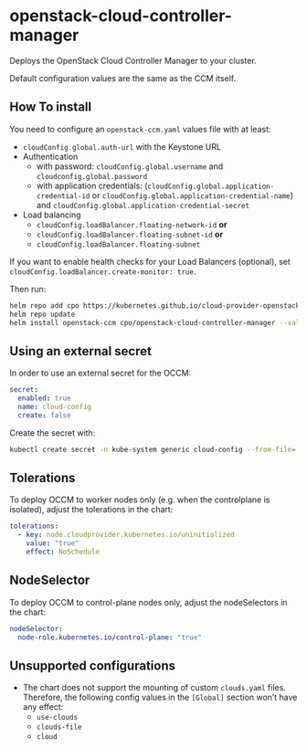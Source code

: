 # openstack-cloud-controller-manager

Deploys the OpenStack Cloud Controller Manager to your cluster.

Default configuration values are the same as the CCM itself.

## How To install

You need to configure an `openstack-ccm.yaml` values file with at least:

- `cloudConfig.global.auth-url` with the Keystone URL
- Authentication
  - with password: `cloudConfig.global.username` and `cloudconfig.global.password`
  - with application credentials: (`cloudConfig.global.application-credential-id` or `cloudConfig.global.application-credential-name`) and `cloudConfig.global.application-credential-secret`
- Load balancing
  - `cloudConfig.loadBalancer.floating-network-id` **or**
  - `cloudConfig.loadBalancer.floating-subnet-id` **or**
  - `cloudConfig.loadBalancer.floating-subnet`

If you want to enable health checks for your Load Balancers (optional), set `cloudConfig.loadBalancer.create-monitor: true`.

Then run:

```sh
helm repo add cpo https://kubernetes.github.io/cloud-provider-openstack
helm repo update
helm install openstack-ccm cpo/openstack-cloud-controller-manager --values openstack-ccm.yaml
```

## Using an external secret

In order to use an external secret for the OCCM:

```yaml
secret:
  enabled: true
  name: cloud-config
  create: false
```

Create the secret with:

```sh
kubectl create secret -n kube-system generic cloud-config --from-file=./cloud.conf
```

## Tolerations

To deploy OCCM to worker nodes only (e.g. when the controlplane is isolated), adjust the tolerations in the chart:

```yaml
tolerations:
  - key: node.cloudprovider.kubernetes.io/uninitialized
    value: "true"
    effect: NoSchedule
```

## NodeSelector

To deploy OCCM to control-plane nodes only, adjust the nodeSelectors in the chart:

```yaml
nodeSelector:
  node-role.kubernetes.io/control-plane: "true"
```

## Unsupported configurations

- The chart does not support the mounting of custom `clouds.yaml` files. Therefore, the following config values in the `[Global]` section won’t have any effect:
  - `use-clouds`
  - `clouds-file`
  - `cloud`
